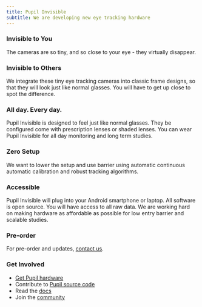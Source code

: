 ```yaml
---
title: Pupil Invisible
subtitle: We are developing new eye tracking hardware
---
```


### Invisible to You 
The cameras are so tiny, and so close to your eye - they virtually disappear.

### Invisible to Others
We integrate these tiny eye tracking cameras into classic frame designs, so that they will look just like normal glasses. You will have to get up close to spot the difference.  

### All day. Every day.
Pupil Invisible is designed to feel just like normal glasses. They be configured come with prescription lenses or shaded lenses. You can wear Pupil Invisible for all day monitoring and long term studies.

### Zero Setup
We want to lower the setup and use barrier using automatic continuous automatic calibration and robust tracking algorithms.

### Accessible
Pupil Invisible will plug into your Android smartphone or laptop. All software is open source. You will have access to all raw data. We are working hard on making hardware as affordable as possible for low entry barrier and scalable studies.    

### Pre-order 
For pre-order and updates, <a href='mailto:info@pupil-labs.com'>contact us</a>.

### Get Involved

  - [Get Pupil hardware](/store)
  - Contribute to [Pupil source code](https://github.com/pupil-labs/pupil)
  - Read the [docs](https://github.com/pupil-labs/pupil)
  - Join the [community](https://groups.google.com/forum/#!forum/pupil-discuss)

